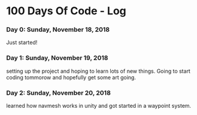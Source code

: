 # 100 Days Of Code - Log

### Day 0: Sunday, November 18, 2018
Just started!

### Day 1: Sunday, November 19, 2018
setting up the project and hoping to learn lots of new things.
Going to start coding tommorow and hopefully get some art going.

### Day 2: Sunday, November 20, 2018
learned how navmesh works in unity and got started in a waypoint system.

